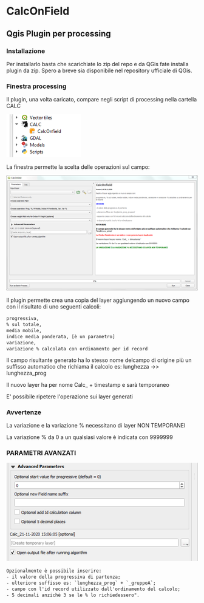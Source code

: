 # CalcOnField

## Qgis Plugin per processing

### Installazione

Per installarlo basta che scarichiate lo zip del repo e da QGis fate installa plugin da zip. Spero a breve sia disponibile nel repository ufficiale di QGis.

### Finestra processing

Il plugin, una volta caricato, compare negli script di processing nella cartella CALC

![uno](images/processing.png)

La finestra permette la scelta delle operazioni sul campo:

![uno](images/finestra.png)


Il plugin permette crea una copia del layer aggiungendo un nuovo campo con il risultato di uno seguenti calcoli:

    progressiva,
    % sul totale,
    media mobile,
    indice media ponderata, [è un parametro]
    variazione,
    variazione % calcolata con ordinamento per id record

Il campo risultante generato ha lo stesso nome delcampo di origine più un suffisso automatico che richiama il calcolo es: lunghezza ->> lunghezza_prog

Il nuovo layer ha per nome Calc_ + timestamp e sarà temporaneo

E' possibile ripetere l'operazione sui layer generati

### Avvertenze

La variazione e la variazione % necessitano di layer NON TEMPORANEI

La variazione % da 0 a un qualsiasi valore è indicata con 9999999

### PARAMETRI AVANZATI

![uno](images/parametri_avanzati.png)

    Opzionalmente è possibile inserire:
    - il valore della progressiva di partenza;
	- ulteriore suffisso es: `lunghezza_prog` + `_gruppoA`;
    - campo con l'id record utilizzato dall'ordinamento del calcolo;
    - 5 decimali anzichè 3 se le % lo richiedessero".

